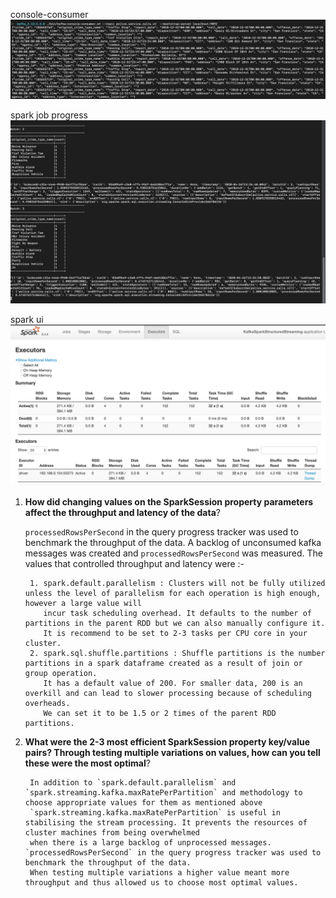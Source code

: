 console-consumer
<img src='console-consumer.png'/>

spark job progress
<img src='spark-job-progress.png'/>

spark ui
<img src='spark-ui.png'/>

1. **How did changing values on the SparkSession property parameters affect the throughput and latency of the data**?

    `processedRowsPerSecond` in the query progress tracker was used to benchmark the throughput of the data. A backlog of unconsumed kafka messages was created and `processedRowsPerSecond` was measured.
     The values that controlled throughput and latency were :-

        1. spark.default.parallelism : Clusters will not be fully utilized unless the level of parallelism for each operation is high enough, however a large value will
           incur task scheduling overhead. It defaults to the number of partitions in the parent RDD but we can also manually configure it.
           It is recommend to be set to 2-3 tasks per CPU core in your cluster.
        2. spark.sql.shuffle.partitions : Shuffle partitions is the number partitions in a spark dataframe created as a result of join or group operation.
           It has a default value of 200. For smaller data, 200 is an overkill and can lead to slower processing because of scheduling overheads.
           We can set it to be 1.5 or 2 times of the parent RDD partitions.

2. **What were the 2-3 most efficient SparkSession property key/value pairs? Through testing multiple variations on values, how can you tell these were the most optimal**?

        In addition to `spark.default.parallelism` and `spark.streaming.kafka.maxRatePerPartition` and methodology to choose appropriate values for them as mentioned above
        `spark.streaming.kafka.maxRatePerPartition` is useful in stabilising the stream processing. It prevents the resources of cluster machines from being overwhelmed
        when there is a large backlog of unprocessed messages. `processedRowsPerSecond` in the query progress tracker was used to benchmark the throughput of the data.
        When testing multiple variations a higher value meant more throughput and thus allowed us to choose most optimal values.

